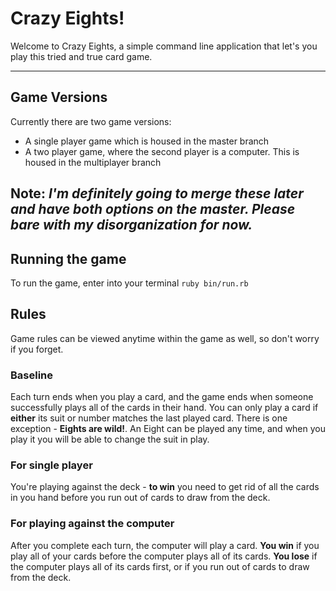 Crazy Eights!
========================

Welcome to Crazy Eights, a simple command line application that let's you play this tried and true card game.

---

## Game Versions

Currently there are two game versions:

- A single player game which is housed in the master branch
- A two player game, where the second player is a computer. This is housed in the multiplayer branch

Note: _I'm definitely going to merge these later and have both options on the master. Please bare with my disorganization for now._
---

## Running the game

To run the game, enter into your terminal `ruby bin/run.rb`

## Rules

Game rules can be viewed anytime within the game as well, so don't worry if you forget.

### Baseline

Each turn ends when you play a card, and the game ends when someone successfully plays all of the cards in their hand.
You can only play a card if **either** its suit or number matches the last played card.
There is one exception - **Eights are wild!**. An Eight can be played any time, and when you play it you will be able to change the suit in play.

### For single player
 
You're playing against the deck - **to win** you need to get rid of all the cards in you hand before you run out of cards to draw from the deck.

### For playing against the computer

After you complete each turn, the computer will play a card. **You win** if you play all of your cards before the computer plays all of its cards.
**You lose** if the computer plays all of its cards first, or if you run out of cards to draw from the deck.